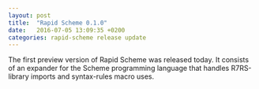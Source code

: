 ```yaml
---
layout: post
title:  "Rapid Scheme 0.1.0"
date:   2016-07-05 13:09:35 +0200
categories: rapid-scheme release update
---
```


The first preview version of Rapid Scheme was released today. It consists of an expander
for the Scheme programming language that handles R7RS-library imports and syntax-rules macro uses.
